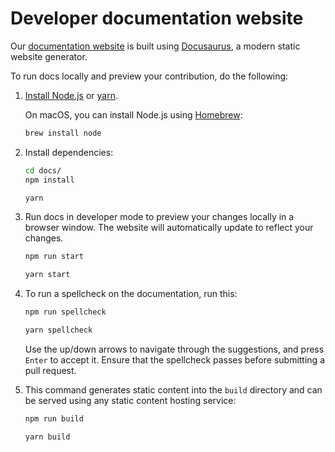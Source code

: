 # Developer documentation website

Our [documentation website](https://docs.wardenprotocol.org) is built using [Docusaurus](https://docusaurus.io), a modern static website generator.

To run docs locally and preview your contribution, do the following:

1. [Install Node.js](https://nodejs.org/en/download/package-manager) or [yarn](https://yarnpkg.com/getting-started/install).

    On macOS, you can install Node.js using [Homebrew](https://brew.sh):
    
    ```bash
    brew install node
    ```
2. Install dependencies:
    
    ```bash
    cd docs/
    npm install
    ```

    ```bash
    yarn
    ```
3. Run docs in developer mode to preview your changes locally in a browser window. The website will automatically update to reflect your changes.
    
    ```bash
    npm run start
    ```

    ```bash
    yarn start
    ```

4. To run a spellcheck on the documentation, run this:
   
   ```bash
   npm run spellcheck
   ```

   ```bash
   yarn spellcheck
   ```

   Use the up/down arrows to navigate through the suggestions, and press `Enter`
   to accept it. Ensure that the spellcheck passes before submitting a pull request.

5. This command generates static content into the `build` directory and can be served using any static content hosting service:

    ```bash
    npm run build
    ```
    
    ```bash
    yarn build
    ```